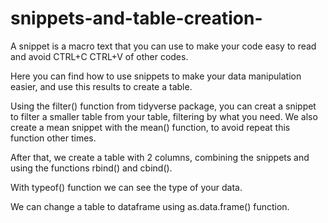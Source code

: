 # snippets-and-table-creation-
  A snippet is a macro text that you can use to make your code easy to read and avoid CTRL+C CTRL+V of other codes.
 
 Here you can find how to use snippets to make your data manipulation easier, and use this results to create a table.
 
  Using the filter() function from tidyverse package, you can creat a snippet to filter a smaller table from your table, filtering by what you need. We also create a mean snippet with the mean() function, to avoid repeat this function other times.
  
  After that, we create a table with 2 columns, combining the snippets and using the functions rbind() and cbind(). 
  
With typeof() function we can see the type of your data.

We can change a table to dataframe using as.data.frame() function.
  
   
